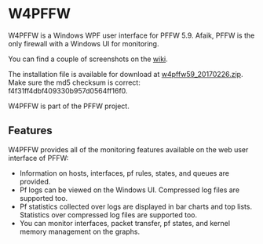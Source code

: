 # W4PFFW

W4PFFW is a Windows WPF user interface for PFFW 5.9. Afaik, PFFW is the only firewall with a Windows UI for monitoring.

You can find a couple of screenshots on the [wiki](https://github.com/sonertari/W4PFFW/wiki).

The installation file is available for download at [w4pffw59_20170226.zip](https://drive.google.com/file/d/0B3F7Ueq0mFlYaHg3Ti1IUFoxdms/view?usp=sharing). Make sure the md5 checksum is correct: f4f31ff4dbf409330b957d0564ff16f0.

W4PFFW is part of the PFFW project.

## Features

W4PFFW provides all of the monitoring features available on the web user interface of PFFW:

- Information on hosts, interfaces, pf rules, states, and queues are provided.
- Pf logs can be viewed on the Windows UI. Compressed log files are supported too.
- Pf statistics collected over logs are displayed in bar charts and top lists. Statistics over compressed log files are supported too.
- You can monitor interfaces, packet transfer, pf states, and kernel memory management on the graphs.
